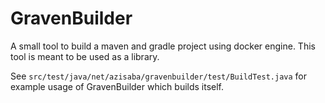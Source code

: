 # GravenBuilder
A small tool to build a maven and gradle project using docker engine. This tool is meant to be used as a library.

See `src/test/java/net/azisaba/gravenbuilder/test/BuildTest.java` for example usage of GravenBuilder which builds itself.
